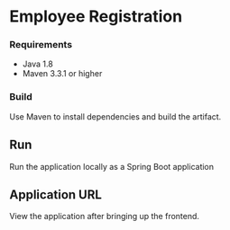 # Employee Registration


### Requirements

* Java 1.8
* Maven 3.3.1 or higher
  
### Build
Use Maven to install dependencies and build the artifact.

## Run
Run the application locally as a Spring Boot application

## Application URL
View the application after bringing up the frontend. 


